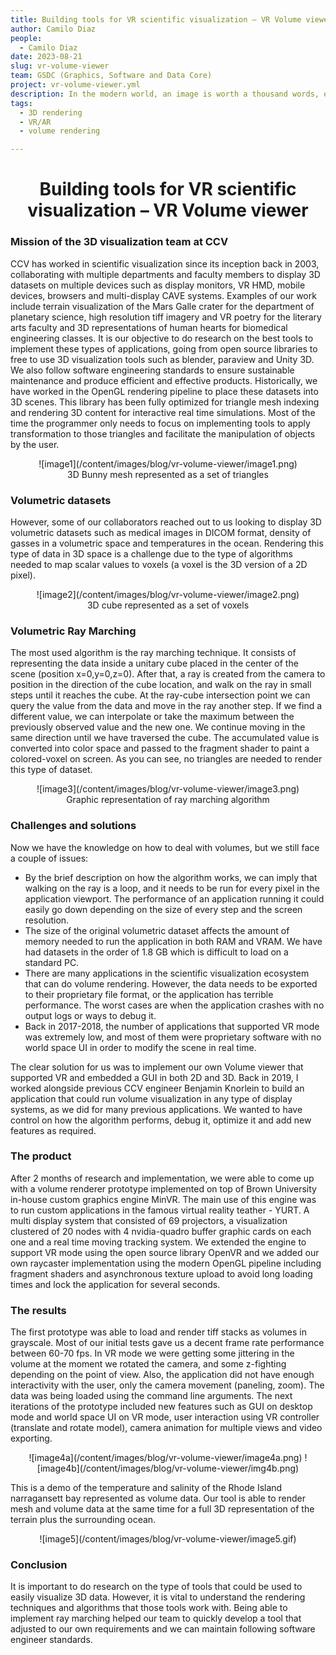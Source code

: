 ```yaml
---
title: Building tools for VR scientific visualization – VR Volume viewer
author: Camilo Diaz
people:
  - Camilo Diaz
date: 2023-08-21
slug: vr-volume-viewer
team: GSDC (Graphics, Software and Data Core)
project: vr-volume-viewer.yml
description: In the modern world, an image is worth a thousand words, especially when it comes to visualizing scientific data. In most cases, the data can be displayed in a 3D environment where it can be translated, rotated, and scaled, giving researchers a new perspective on how to analyze data. Learn how CCV research implements and builds tools to observe and analyze 3D data in realtime, expanding the horizons of scientific visualization.
tags:
  - 3D rendering 
  - VR/AR
  - volume rendering

---
```


<h1 align="center">Building tools for VR scientific visualization – VR Volume viewer</h1>

### Mission of the 3D visualization team at CCV
CCV has worked in scientific visualization since its inception back in 2003, collaborating with multiple departments and faculty members to display 3D datasets on multiple devices such as display monitors,  VR HMD, mobile devices, browsers and multi-display CAVE systems. Examples of our work include terrain visualization of the Mars Galle crater for the department of planetary science, high resolution tiff imagery and VR poetry for the literary arts faculty and 3D representations of human hearts for biomedical engineering classes.
It is our objective to do research on the best tools to implement these types of applications, going from open source libraries to free to use 3D visualization tools such as blender, paraview and Unity 3D. We also follow software engineering standards to ensure sustainable maintenance and produce efficient and effective products.
Historically, we have worked in the OpenGL rendering pipeline to place these datasets into 3D scenes. This library has been fully optimized for triangle mesh indexing and rendering 3D content for interactive real time simulations. Most of the time the programmer only needs to focus on implementing tools to apply transformation to those triangles and facilitate the manipulation of objects by the user.

<center>![image1](/content/images/blog/vr-volume-viewer/image1.png)</center>  
<center>3D Bunny mesh represented as a set of triangles</center>

### Volumetric datasets
However, some of our collaborators reached out to us looking to display 3D volumetric datasets such as medical images in DICOM format, density of gasses in a volumetric space and temperatures in the ocean. Rendering this type of data in 3D space is a challenge due to the type of algorithms needed to map scalar values to voxels (a voxel is the 3D version of a 2D pixel).

<center>![image2](/content/images/blog/vr-volume-viewer/image2.png)</center>
<center>3D cube represented as a set of voxels</center>

### Volumetric Ray Marching
The most used algorithm is the ray marching technique. It consists of representing the data inside a unitary cube placed in the center of the scene (position x=0,y=0,z=0). After that, a ray is created from the camera to position in the direction of the cube location, and walk on the ray in small steps until it reaches the cube. At the ray-cube intersection point we can query the value from the data and move in the ray another step. If we find a different value, we can interpolate or take the maximum between the previously observed value and the new one. We continue moving in the same direction until we have traversed the cube. The accumulated value is converted into color space and passed to the fragment shader to paint  a colored-voxel on screen. As you can see, no triangles are needed to render this type of dataset. 

<center>![image3](/content/images/blog/vr-volume-viewer/image3.png)</center> 
<center>Graphic representation of ray marching algorithm</center>

### Challenges and solutions
Now we  have the knowledge on how to deal with volumes, but we still face a couple of issues:

- By the brief description on how the algorithm works, we can imply that walking on the ray is a loop, and it needs to be run for every pixel in the application viewport. The performance of an application running it could easily go down depending on  the size of every step and the screen resolution.
- The size of the original volumetric dataset affects the amount of memory needed to run the application in both RAM and VRAM. We have had datasets in the order of 1.8 GB which is difficult to load on a standard PC.
- There are many applications in the scientific visualization ecosystem that can do volume rendering. However, the data needs to be exported to their proprietary file format, or the application has terrible performance. The worst cases are when the application crashes with no output logs or ways to debug it.
- Back in 2017-2018, the number of applications that supported VR mode was extremely low, and most of them were proprietary software with no world space UI in order to modify the scene in real time.

The clear solution for us was to implement our own Volume viewer that supported VR and embedded a GUI in both 2D and 3D. Back in 2019, I worked alongside previous CCV engineer Benjamin Knorlein to build an application that could run volume visualization in any type of display systems, as we did for many previous applications. We wanted to have control on how the algorithm performs, debug it, optimize it and add new features as required.

### The product
After 2 months of research and implementation, we were able to come up with a volume renderer prototype implemented on top of  Brown University in-house custom graphics engine MinVR. The main use of this engine was to run custom applications in the famous virtual reality teather - YURT. A multi display system that consisted of 69 projectors, a visualization clustered of 20 nodes with 4 nvidia-quadro buffer graphic cards on each one and a real time moving tracking system. We extended the engine to support VR mode using the open source library OpenVR and we added our own raycaster implementation using the modern OpenGL pipeline including fragment shaders and asynchronous texture upload to avoid long loading times and lock the application for several seconds.

### The results
The first prototype was able to load and render tiff stacks as volumes in grayscale. Most of our initial tests gave us a decent frame rate performance between 60-70 fps. In VR mode we were getting some jittering in the volume at the moment we rotated the camera, and some z-fighting depending on the point of view. Also, the application did not have enough interactivity with the user, only the camera movement (paneling, zoom). The data was being loaded using the command line arguments. The next iterations of the prototype included new features such as GUI on desktop mode and world space UI on VR mode, user interaction using VR controller (translate and rotate model), camera animation for multiple views and video exporting.

<center>![image4a](/content/images/blog/vr-volume-viewer/image4a.png) ![image4b](/content/images/blog/vr-volume-viewer/img4b.png)</center>

This is a demo of the temperature and salinity of the Rhode Island narragansett bay represented as volume data. Our tool is able to render mesh and volume data at the same time for a full 3D representation of the terrain plus the surrounding ocean. 

<center>![image5](/content/images/blog/vr-volume-viewer/image5.gif)</center>

### Conclusion
It is important to do research on the type of tools that could be used to easily visualize 3D data. However, it is vital to understand the rendering techniques and algorithms that those tools work with. Being able to implement ray marching helped our team to quickly develop a tool that adjusted to our own requirements and we can maintain following software engineer standards.


